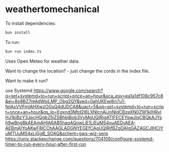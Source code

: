 # weathertomechanical

To install dependencies:

```bash
bun install
```

To run:

```bash
bun run index.ts
```
Uses Open Meteo for weather data. 

Want to change the location? - just change the cords in the index file. 


Want to make it run?

use Systemd
https://www.google.com/search?q=set+systemd+to+run+script+once+an+hour&sca_esv=ea1a1df108c957c8&ei=8o8BZ7reAdWsiLMP_Obg2QY&ved=0ahUKEwi6n7u1-feIAxVVFmIAHXwzOGsQ4dUDCA8&uact=5&oq=set+systemd+to+run+script+once+an+hour&gs_lp=Egxnd3Mtd2l6LXNlcnAiJnNldCBzeXN0ZW1kIHRvIHJ1biBzY3JpcHQgb25jZSBhbiBob3VyMgUQIRigATIFECEYqwJIqCBQkAJYsh9wBngBkAEAmAHIA6AB5haqAQowLjE1LjEuMS4xuAEDyAEA-AEBmAIYoAKwF8ICChAAGLADGNYEGEfCAgUQIRifBZgDAIgGAZAGCJIHCjYuMTUuMS4xLjGgB_SOAQ&sclient=gws-wiz-serp
https://unix.stackexchange.com/questions/704109/configure-systemd-timer-to-run-every-hour-after-first-run
